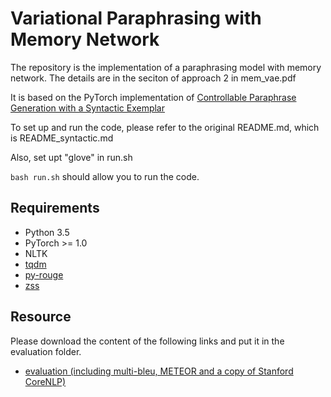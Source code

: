 # Variational Paraphrasing with Memory Network

The repository is the implementation of a paraphrasing model with memory network. The details are in the seciton of approach 2 in mem\_vae.pdf

It is based on the PyTorch implementation of [Controllable Paraphrase Generation with a Syntactic Exemplar](https://github.com/mingdachen/syntactic-template-generation)

To set up and run the code, please refer to the original README.md, which is README\_syntactic.md


Also, set upt "glove" in run.sh

``bash run.sh`` should allow you to run the code.

## Requirements

- Python 3.5
- PyTorch >= 1.0
- NLTK
- [tqdm](https://github.com/tqdm/tqdm)
- [py-rouge](https://github.com/Diego999/py-rouge)
- [zss](https://github.com/timtadh/zhang-shasha)

## Resource
Please download the content of the following links and put it in the evaluation folder.
- [evaluation (including multi-bleu, METEOR and a copy of Stanford CoreNLP)](https://drive.google.com/drive/folders/1FJjvMldeZrJnQd-iVXJ3KGFBLEvsndNY?usp=sharing)
